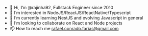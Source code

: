 - 👋 Hi, I’m @rajinha92, Fullstack Engineer since 2010
- 👀 I’m interested in NodeJS/ReactJS/ReactNative/Typescript
- 🌱 I’m currently learning NestJS and evolving Javascript in general
- 💞️ I’m looking to collaborate on React and Node projects
- 📫 How to reach me rafael.conrado.farias@gmail.com

<!---
rajinha92/rajinha92 is a ✨ special ✨ repository because its `README.md` (this file) appears on your GitHub profile.
You can click the Preview link to take a look at your changes.
--->
